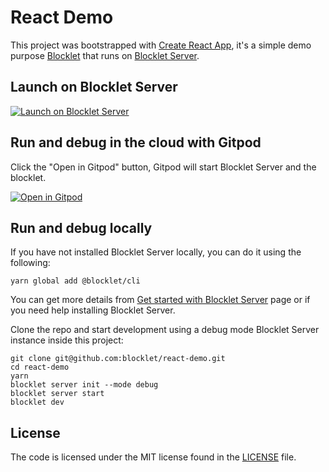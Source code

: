 # React Demo

This project was bootstrapped with [Create React App](https://github.com/facebook/create-react-app), it's a simple demo purpose [Blocklet](https://www.arcblock.io/en/blocklets) that runs on [Blocklet Server](https://www.arcblock.io/en/platform).

## Launch on Blocklet Server

[![Launch on Blocklet Server](https://assets.arcblock.io/icons/launch_on_blocklet_server.svg)](https://install.arcblock.io/?action=blocklet-install&meta_url=https%3A%2F%2Fgithub.com%2Fblocklet%2Freact-demo%2Freleases%2Fdownload%2Fv0.1.22%2Fblocklet.json)

## Run and debug in the cloud with Gitpod

Click the "Open in Gitpod" button, Gitpod will start Blocklet Server and the blocklet.

[![Open in Gitpod](https://gitpod.io/button/open-in-gitpod.svg)](https://gitpod.io/#https://github.com/blocklet/react-demo)

## Run and debug locally

If you have not installed Blocklet Server locally, you can do it using the following:

```shell
yarn global add @blocklet/cli
```

You can get more details from [Get started with Blocklet Server](https://www.arcblock.io/en/get-started) page or if you need help installing Blocklet Server.

Clone the repo and start development using a debug mode Blocklet Server instance inside this project:

```shell
git clone git@github.com:blocklet/react-demo.git
cd react-demo
yarn
blocklet server init --mode debug
blocklet server start
blocklet dev
```

## License

The code is licensed under the MIT license found in the
[LICENSE](LICENSE) file.
